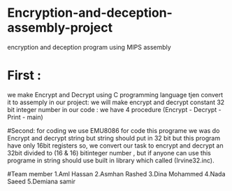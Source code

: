 # Encryption-and-deception-assembly-project
 encryption and deception program using MIPS assembly 
 
# First :
 we make Encrypt and Decrypt using C programming language tjen convert it to assemply
 in our project: we will make encrypt and decrypt constant 32 bit integer number 
 in our code : we have 4 procedure (Encrypt - Decrypt - Print - main)
 
#Second: for coding
 we use EMU8086 for code this programe we was do Encrypt and decrypt string but string should put in 32 bit 
 but this program have only 16bit registers so, we convert our task to encrypt and decrypt an 32bit divided to 
 (16 & 16) bitinteger number , but if anyone can use this programe in string should use built in library which called (Irvine32.inc).
 

#Team member
1.Aml Hassan
2.Asmhan Rashed
3.Dina Mohammed
4.Nada Saeed
5.Demiana samir
 
